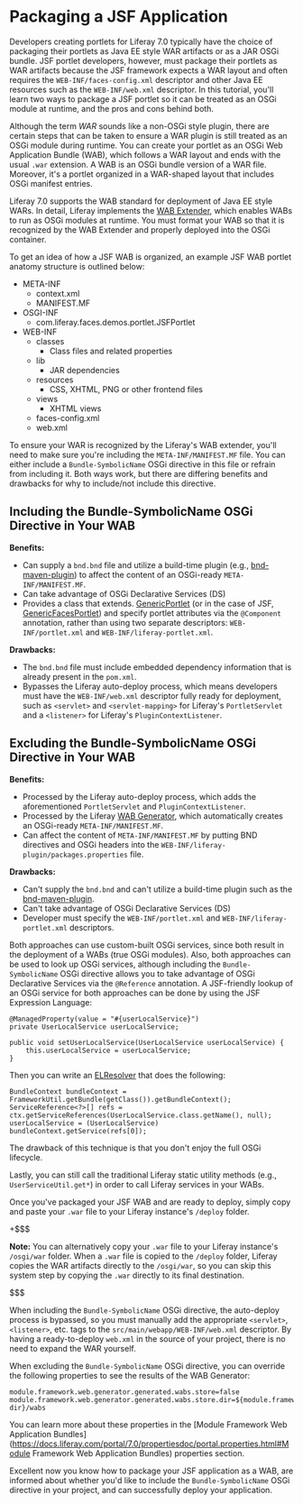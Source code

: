# Packaging a JSF Application

Developers creating portlets for Liferay 7.0 typically have the choice of
packaging their portlets as Java EE style WAR artifacts or as a JAR OSGi bundle.
JSF portlet developers, however, must package their portlets as WAR artifacts
because the JSF framework expects a WAR layout and often requires the
`WEB-INF/faces-config.xml` descriptor and other Java EE resources such as the
`WEB-INF/web.xml` descriptor. In this tutorial, you'll learn two ways to package
a JSF portlet so it can be treated as an OSGi module at runtime, and the pros
and cons behind both.

Although the term *WAR* sounds like a non-OSGi style plugin, there are certain
steps that can be taken to ensure a WAR plugin is still treated as an OSGi
module during runtime. You can create your portlet as an OSGi Web Application
Bundle (WAB), which follows a WAR layout and ends with the usual `.war`
extension. A WAB is an OSGi bundle version of a WAR file. Moreover, it's a
portlet organized in a WAR-shaped layout that includes OSGi manifest entries.

Liferay 7.0 supports the WAB standard for deployment of Java EE style WARs.
In detail, Liferay implements the
[WAB Extender](https://github.com/liferay/liferay-portal/tree/master/modules/apps/foundation/portal-osgi-web/portal-osgi-web-wab-extender),
which enables WABs to run as OSGi modules at runtime. You must format your WAB
so that it is recognized by the WAB Extender and properly deployed into the OSGi
container.

To get an idea of how a JSF WAB is organized, an example JSF WAB portlet anatomy
structure is outlined below:

- META-INF
    - context.xml
    - MANIFEST.MF
- OSGI-INF
    - com.liferay.faces.demos.portlet.JSFPortlet
- WEB-INF
    - classes
        - Class files and related properties
    - lib
        - JAR dependencies
    - resources
        - CSS, XHTML, PNG or other frontend files
    - views
        - XHTML views
    - faces-config.xml
    - web.xml

To ensure your WAR is recognized by the Liferay's WAB extender, you'll need to
make sure you're including the `META-INF/MANIFEST.MF` file. You can either
include a `Bundle-SymbolicName` OSGi directive in this file or refrain from
including it. Both ways work, but there are differing benefits and drawbacks for
why to include/not include this directive.

## Including the Bundle-SymbolicName OSGi Directive in Your WAB

**Benefits:**

- Can supply a `bnd.bnd` file and utilize a build-time plugin (e.g.,
  [bnd-maven-plugin](http://njbartlett.name/2015/03/27/announcing-bnd-maven-plugin.html))
  to affect the content of an OSGi-ready `META-INF/MANIFEST.MF`.
- Can take advantage of OSGi Declarative Services (DS)
- Provides a class that extends.
  [GenericPortlet](http://portals.apache.org/pluto/portlet-2.0-apidocs/javax/portlet/GenericPortlet.html)
  (or in the case of JSF,
  [GenericFacesPortlet](http://myfaces.apache.org/portlet-bridge/2.0/api/apidocs/javax/portlet/faces/GenericFacesPortlet.html))
  and specify portlet attributes via the `@Component` annotation, rather than
  using two separate descriptors: `WEB-INF/portlet.xml` and
  `WEB-INF/liferay-portlet.xml`.

**Drawbacks:**

- The `bnd.bnd` file must include embedded dependency information that is
  already present in the `pom.xml`.
- Bypasses the Liferay auto-deploy process, which means developers must have
  the `WEB-INF/web.xml` descriptor fully ready for deployment, such as
  `<servlet>` and `<servlet-mapping>` for Liferay's `PortletServlet` and a
  `<listener>` for Liferay's `PluginContextListener`.

## Excluding the Bundle-SymbolicName OSGi Directive in Your WAB

**Benefits:**

- Processed by the Liferay auto-deploy process, which adds the aforementioned
  `PortletServlet` and `PluginContextListener`.
- Processed by the Liferay
  [WAB Generator](https://github.com/liferay/liferay-portal/tree/master/modules/apps/foundation/portal-osgi-web/portal-osgi-web-wab-generator),
  which automatically creates an OSGi-ready `META-INF/MANIFEST.MF`.
- Can affect the content of `META-INF/MANIFEST.MF` by putting BND directives and
  OSGi headers into the `WEB-INF/liferay-plugin/packages.properties` file.

**Drawbacks:**

- Can't supply the `bnd.bnd` and can't utilize a build-time plugin such as the
  [bnd-maven-plugin](http://njbartlett.name/2015/03/27/announcing-bnd-maven-plugin.html).
- Can't take advantage of OSGi Declarative Services (DS)
- Developer must specify the `WEB-INF/portlet.xml` and
  `WEB-INF/liferay-portlet.xml` descriptors.

Both approaches can use custom-built OSGi services, since both result in the
deployment of a WABs (true OSGi modules). Also, both approaches can be used to
look up OSGi services, although including the `Bundle-SymbolicName` OSGi
directive allows you to take advantage of OSGi Declarative Services via the
`@Reference` annotation. A JSF-friendly lookup of an OSGi service for both
approaches can be done by using the JSF Expression Language:

    @ManagedProperty(value = "#{userLocalService}")
    private UserLocalService userLocalService;

    public void setUserLocalService(UserLocalService userLocalService) {
        this.userLocalService = userLocalService;
    }

Then you can write an
[ELResolver](http://docs.oracle.com/javaee/7/api/javax/el/ELResolver.html) that
does the following:

    BundleContext bundleContext = FrameworkUtil.getBundle(getClass()).getBundleContext();
    ServiceReference<?>[] refs = ctx.getServiceReferences(UserLocalService.class.getName(), null);
    userLocalService = (UserLocalService) bundleContext.getService(refs[0]);

The drawback of this technique is that you don't enjoy the full OSGi lifecycle.

Lastly, you can still call the traditional Liferay static utility methods (e.g.,
`UserServiceUtil.get*`) in order to call Liferay services in your WABs.

Once you've packaged your JSF WAB and are ready to deploy, simply copy and paste
your `.war` file to your Liferay instance's `/deploy` folder.

+$$$

**Note:** You can alternatively copy your `.war` file to your Liferay instance's
`/osgi/war` folder. When a `.war` file is copied to the `/deploy` folder,
Liferay copies the WAR artifacts directly to the `/osgi/war`, so you can skip
this system step by copying the `.war` directly to its final destination.

$$$ 

When including the `Bundle-SymbolicName` OSGi directive, the auto-deploy process
is bypassed, so you must manually add the appropriate `<servlet>`, `<listener>`,
etc. tags to the `src/main/webapp/WEB-INF/web.xml` descriptor. By having a
ready-to-deploy `web.xml` in the source of your project, there is no need to
expand the WAR yourself.

When excluding the `Bundle-SymbolicName` OSGi directive, you can override the
following properties to see the results of the WAB Generator:

    module.framework.web.generator.generated.wabs.store=false
    module.framework.web.generator.generated.wabs.store.dir=${module.framework.base.­dir}/wabs

You can learn more about these properties in the
[Module Framework Web Application Bundles](https://docs.liferay.com/portal/7.0/propertiesdoc/portal.properties.html#Module Framework Web Application Bundles)
properties section.

Excellent now you know how to package your JSF application as a WAB, are
informed about whether you'd like to include the `Bundle-SymbolicName` OSGi
directive in your project, and can successfully deploy your application.
